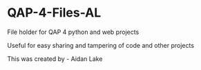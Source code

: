 # QAP-4-Files-AL
File holder for QAP 4 python and web projects 

Useful for easy sharing and tampering of code and other projects

This was created by - Aidan Lake 
